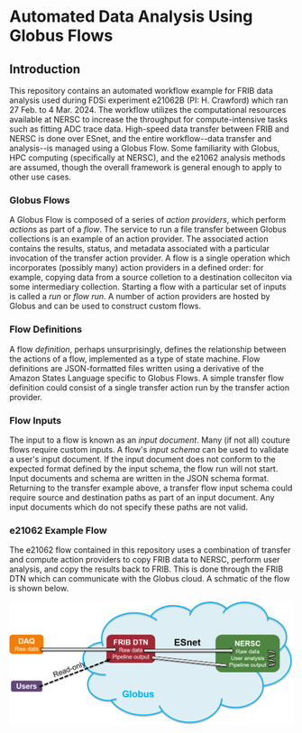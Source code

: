 # Automated Data Analysis Using Globus Flows
## Introduction
This repository contains an automated workflow example for FRIB data analysis used during FDSi experiment e21062B (PI: H. Crawford) which ran 27 Feb. to 4 Mar. 2024. The workflow utilizes the computational resources available at NERSC to increase the throughput for compute-intensive tasks such as fitting ADC trace data. High-speed data transfer between FRIB and NERSC is done over ESnet, and the entire workflow--data transfer and analysis--is managed using a Globus Flow. Some familiarity with Globus, HPC computing (specifically at NERSC), and the e21062 analysis methods are assumed, though the overall framework is general enough to apply to other use cases.

### Globus Flows
A Globus Flow is composed of a series of _action providers_, which perform _actions_ as part of a _flow_. The service to run a file transfer between Globus collections is an example of an action provider. The associated action contains the results, status, and metadata associated with a particular invocation of the transfer action provider. A flow is a single operation which incorporates (possibly many) action providers in a defined order: for example, copying data from a source colletion to a destination colleciton via some intermediary collection. Starting a flow with a particular set of inputs is called a _run_ or _flow run_. A number of action providers are hosted by Globus and can be used to construct custom flows.

### Flow Definitions
A flow _definition_, perhaps unsurprisingly, defines the relationship between the actions of a flow, implemented as a type of state machine. Flow definitions are JSON-formatted files written using a derivative of the Amazon States Language specific to Globus Flows. A simple transfer flow definition could consist of a single transfer action run by the transfer action provider.

### Flow Inputs
The input to a flow is known as an _input document_. Many (if not all) couture flows require custom inputs. A flow's _input schema_ can be used to validate a user's input document. If the input document does not conform to the expected format defined by the input schema, the flow run will not start. Input documents and schema are written in the JSON schema format. Returning to the transfer example above, a transfer flow input schema could require source and destination paths as part of an input document. Any input documents which do not specify these paths are not valid.

### e21062 Example Flow
The e21062 flow contained in this repository uses a combination of transfer and compute action providers to copy FRIB data to NERSC, perform user analysis, and copy the results back to FRIB. This is done through the FRIB DTN which can communicate with the Globus cloud. A schmatic of the flow is shown below.

![e21062 Example Flow](images/e21062_flow.png)